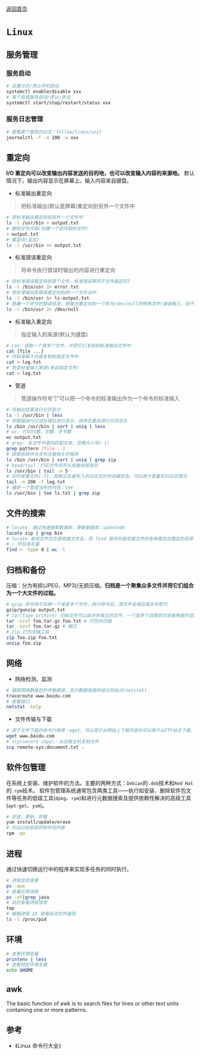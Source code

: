 [返回首页](../../README.md)
# `Linux`
## 服务管理
### 服务启动
```bash
# 设置允许/禁止开机启动
systemctl enable/disable xxx
# 某个系统服务启动/停止/状态
systemctl start/stop/restart/status xxx
```
### 服务日志管理
```bash
# 查看某个服务的日志：follow/lines/unit
journalctl -f -n 200 -u xxx 
```
## 重定向
**I/O 重定向可以改变输出内容发送的目的地，也可以改变输入内容的来源地。**
默认情况下，输出内容显示在屏幕上，输入内容来自键盘。
- 标准输出重定向
> 把标准输出(默认是屏幕)重定向到另外一个文件中
```bash
# 把标准输出重定向到另外一个文件中
ls -l /usr/bin > output.txt
# 删除文件内容(创建一个空内容的文件)
> output.txt
# 重定向(追加)
ls -l /usr/bin >> output.txt
```
- 标准错误重定向
> 将命令执行错误时输出的内容进行重定向
```bash
# 将标准错误重定向到某个文件，标准错误等同于文件描述符2
ls -l /bin/usr 2> error.txt
# 将标准输出和错误重定向到同一个文件当中
ls -l /bin/usr &> ls-output.txt
# 隐藏一个命令的错误信息，把输出重定向到一个称为/dev/null的特殊文件(接收输入，但不对输入内容进行任何处理)  
ls -l /bin/usr 2> /dev/null
```
- 标准输入重定向
> 指定输入的来源(默认为键盘)
```bash
# cat：读取一个或多个文件，并把它们复制到标准输出文件中
cat [file ...]
# 将标准输入内容复制到指定文件中
cat > log.txt
# 改变标准输入来源(来自指定文件)
cat < log.txt
```
- 管道
> 管道操作符号"|"可以把一个命令的标准输出作为一个命令的标准输入
```bash
# 将输出结果进行分页显示
ls -l /usr/bin | less
# 将数据进行过滤处理后进行显示，排序去重后进行分页显示
ls /bin /usr/bin | sort | uniq | less
# wc: 打印行数、字数、字节数
wc output.txt
# grep: 在文件中查找匹配文本，忽略大小写(-i)
grep pattern [file...]
# 获取系统中与文件压缩相关的程序
ls /bin /usr/bin | sort | uniq | grep zip
# head/tail：打印文件的开头或者结尾部分
ls /usr/bin | tail -n 5
# 实时查看文件(-f)，观察正在被写入的日志文件的进展状态，可以用于查看实时日志情况
tail -n 200 -f log.txt
# 捕获一个管道当中的内容：tee
ls /usr/bin | tee ls.txt | grep zip
```
## 文件的搜索
```bash
# locate：通过快速搜索数据库，更新数据库：updatedb
locate zip | grep bin
# locate 查找文件仅仅是依据文件名，而 find 程序则是依据文件的各种属性在既定的目录（及其子目录）里查找 
# ~ 中目录总量
find ~ -type d | wc -l
```
## 归档和备份
压缩：分为有损(JPEG、MP3)/无损压缩。**归档是一个聚集众多文件并将它们组合为一个大文件的过程。**
```bash
# gzip 命令用于压缩一个或者多个文件，执行命令后，源文件会被压缩文件取代
gzip/gunzip output.txt
# tar(tape archive) 归档文件可以由许多独立的文件、一个或多个目录层次或者两者的混合组合而成
tar -czvf foo.tar.gz foo.txt # 打包并压缩
tar -xzvf foo.tar.gz # 解压
# zip 打包压缩工具
zip foo.zip foo.txt
unzip foo.zip
```
## 网络
- 网络检测、监测
```bash
# 跟踪网络数据包的传输路径，显示数据连接所经过的站点(netstat)
traceroute www.baidu.com
# 查看端口
netstat -tnlp
```
- 文件传输与下载
```bash
# 用于文件下载的命令行程序：wget，可以用于从网站上下载内容也可以用于从FTP站点下载，单个文件、多个文件甚至整个网站都可以被下载。
wget www.baidu.com
# scp(secure copy)：从远程主机复制文件
scp remote-sys:document.txt .
```
## 软件包管理
在系统上安装、维护软件的方法。主要的两种方式：`Debian`的`.deb`技术和`Red Hat`的`.rpm`技术。
软件包管理系统通常包含两类工具——执行如安装、删除软件包文件等任务的低级工具(`dpkg`、`rpm`)和进行元数据搜索及提供依赖性解决的高级工具(`apt-get`、`yum`)。
```bash
# 安装、更新、卸载
yum install/update/erase
# 列出已经安装的软件包列表
rpm -qa
```
## 进程
通过快速切换运行中的程序来实现多任务的同时执行。
```bash
# 进程信息查看
ps -aux
# 查看应用进程
ps -ef|grep java
# 动态查看进程信息
top
# 根据进程 ID 查看启动文件路径
ls -l /proc/pid
```
## 环境
```bash
# 查看环境变量
printenv | less
# 查看特定环境变量
echo $HOME
```
## awk
The basic function of awk is to search files for lines or other text units containing one or more patterns.


## 参考
- 《Linux 命令行大全》

